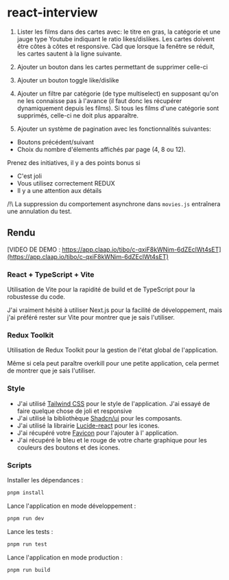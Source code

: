 # react-interview

1. Lister les films dans des cartes avec: le titre en gras, la catégorie et une jauge type Youtube indiquant le ratio
   likes/dislikes. Les cartes doivent être côtes à côtes et responsive. Càd que lorsque la fenêtre se réduit, les cartes
   sautent à la ligne suivante.

2. Ajouter un bouton dans les cartes permettant de supprimer celle-ci

3. Ajouter un bouton toggle like/dislike

4. Ajouter un filtre par catégorie (de type multiselect) en supposant qu'on ne les connaisse pas à l'avance (il faut
   donc les récupérer dynamiquement depuis les films). Si tous les films d'une catégorie sont supprimés, celle-ci ne
   doit plus apparaître.

5. Ajouter un système de pagination avec les fonctionnalités suivantes:

* Boutons précédent/suivant
* Choix du nombre d'élements affichés par page (4, 8 ou 12).

Prenez des initiatives, il y a des points bonus si

* C'est joli
* Vous utilisez correctement REDUX
* Il y a une attention aux détails

/!\ La suppression du comportement asynchrone dans `movies.js` entraînera une annulation du test.

## Rendu

[VIDEO DE DEMO : https://app.claap.io/tibo/c-qxiF8kWNim-6dZEclWt4sET](https://app.claap.io/tibo/c-qxiF8kWNim-6dZEclWt4sET)

### React + TypeScript + Vite

Utilisation de Vite pour la rapidité de build et de TypeScript pour la robustesse du code.

J'ai vraiment hésité à utiliser Next.js pour la facilité de développement, mais j'ai préféré rester sur Vite pour
montrer que je sais l'utiliser.

### Redux Toolkit

Utilisation de Redux Toolkit pour la gestion de l'état global de l'application.

Même si cela peut paraître overkill pour une petite application, cela permet de montrer que je sais l'utiliser.

### Style

- J'ai utilisé [Tailwind CSS](https://tailwindcss.com/) pour le style de l'application. J'ai essayé de faire quelque
  chose de joli et responsive
- J'ai utilisé la bibliothèque [Shadcn/ui](https://ui.shadcn.com/) pour les composants.
- J'ai utilisé la librairie [Lucide-react](https://lucide.dev/icons/) pour les icones.
- J'ai récupéré votre [Favicon](https://www.particeep.com/wp-content/favicon/favicon.ico) pour l'ajouter à l'
  application.
- J'ai récupéré le bleu et le rouge de votre charte graphique pour les couleurs des boutons et des icones.

### Scripts

Installer les dépendances :

 ```bash
 pnpm install
 ```

Lance l'application en mode développement :

 ```bash
 pnpm run dev
 ```

Lance les tests :

 ```bash
pnpm run test
```

Lance l'application en mode production :

 ```bash
pnpm run build
```


    
 

